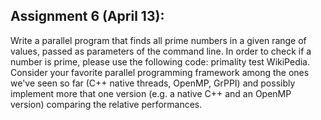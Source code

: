## Assignment 6 (April 13):

Write a parallel program that finds all prime numbers in a given range of values, passed as parameters of the command line. In order to check if a number is prime, please use the following code: primality test WikiPedia. Consider your favorite parallel programming framework among the ones we've seen so far (C++ native threads, OpenMP, GrPPI) and possibly implement more that one version (e.g. a native C++ and an OpenMP version) comparing the relative performances.